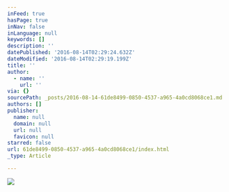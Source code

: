 ```yaml
---
inFeed: true
hasPage: true
inNav: false
inLanguage: null
keywords: []
description: ''
datePublished: '2016-08-14T02:29:24.632Z'
dateModified: '2016-08-14T02:29:19.199Z'
title: ''
author:
  - name: ''
    url: ''
via: {}
sourcePath: _posts/2016-08-14-61de8499-0850-4537-a965-4a0cd8068ce1.md
authors: []
publisher:
  name: null
  domain: null
  url: null
  favicon: null
starred: false
url: 61de8499-0850-4537-a965-4a0cd8068ce1/index.html
_type: Article

---
```

![](https://the-grid-user-content.s3-us-west-2.amazonaws.com/5deea28d-c7f9-40de-b575-7e636a11412d.jpg)